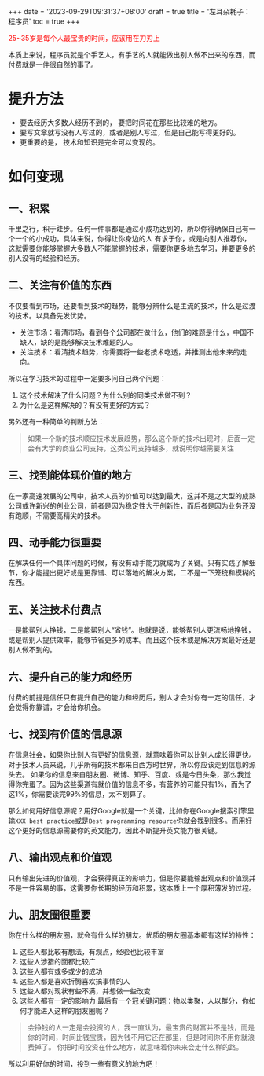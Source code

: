 +++
date = '2023-09-29T09:31:37+08:00'
draft = true
title = '左耳朵耗子：程序员'
toc = true
+++

<p style="color:red">25~35岁是每个人最宝贵的时间，应该用在刀刃上</p>

本质上来说，程序员就是个手艺人，有手艺的人就能做出别人做不出来的东西，而付费就是一件很自然的事了。
# 提升方法
- 要去经历大多数人经历不到的， 要把时间花在那些比较难的地方。
- 要写文章就写没有人写过的，或者是别人写过，但是自己能写得更好的。
- 更重要的是， 技术和知识是完全可以变现的。

# 如何变现
## 一、积累
千里之行，积于跬步。任何一件事都是通过小成功达到的，所以你得确保自己有一个一个的小成功，具体来说，你得让你身边的人 有求于你，或是向别人推荐你，这就需要你能够掌握大多数人不能掌握的技术，需要你更多地去学习，并要更多的别人没有的经验和经历。
## 二、关注有价值的东西
不仅要看到市场，还要看到技术的趋势，能够分辨什么是主流的技术，什么是过渡的技术。以具备先发优势。
  - 关注市场：看清市场，看到各个公司都在做什么，他们的难题是什么，中国不缺人，缺的是能够解决技术难题的人。
  - 关注技术：看清技术趋势，你需要将一些老技术吃透，并推测出他未来的走向。

所以在学习技术的过程中一定要多问自己两个问题：
1. 这个技术解决了什么问题？为什么别的同类技术做不到？
2. 为什么是这样解决的？有没有更好的方式？

另外还有一种简单的判断方法：
> 如果一个新的技术顺应技术发展趋势，那么这个新的技术出现时，后面一定会有大学的商业公司支持，这类公司支持越多，就说明你越需要关注

## 三、找到能体现价值的地方
在一家高速发展的公司中，技术人员的价值可以达到最大，这并不是之大型的成熟公司或许新兴的创业公司，前者是因为稳定性大于创新性，而后者是因为业务还没有跑顺，不需要高精尖的技术。

## 四、动手能力很重要
在解决任何一个具体问题的时候，有没有动手能力就成为了关键。只有实践了解细节，你才能提出更好或是更靠谱、可以落地的解决方案，二不是一下笼统和模糊的东西。

## 五、关注技术付费点
一是能帮别人挣钱，二是能帮别人“省钱”。也就是说，能够帮别人更流畅地挣钱，或是帮别人提供效率，能够节省更多的成本。而且这个技术或是解决方案最好还是别人做不到的。

## 六、提升自己的能力和经历
付费的前提是信任只有提升自己的能力和经历后，别人才会对你有一定的信任，才会觉得你靠谱，才会给你机会。

## 七、找到有价值的信息源
在信息社会，如果你比别人有更好的信息源，就意味着你可以比别人成长得更快。对于技术人员来说，几乎所有的技术都来自西方时世界，所以你应该走到信息的源头去。
如果你的信息来自朋友圈、微博、知乎、百度、或是今日头条，那么我觉得你完蛋了。因为这些渠道有就价值的信息不多，有营养的可能只有1%，而为了这1%，你需要读完99%的信息，太不划算了。

那么如何用好信息源呢？用好Google就是一个关键，比如你在Google搜索引擎里输`XXX best practice`或是`Best programming resource`你就会找到很多。而用好这个更好的信息源需要你的英文能力，因此不断提升英文能力很关键。

## 八、输出观点和价值观
只有输出先进的价值观，才会获得真正的影响力，但是你要能输出观点和价值观并不是一件容易的事，这需要你长期的经历和积累，这本质上一个厚积薄发的过程。

## 九、朋友圈很重要
你在什么样的朋友圈，就会有什么样的朋友。优质的朋友圈基本都有这样的特性：
1. 这些人都比较有想法，有观点，经验也比较丰富
2. 这些人涉猎的面都比较广
3. 这些人都有或多或少的成功
4. 这些人都是喜欢折腾喜欢搞事情的人
5. 这些人都对现状有些不满，并想做一些改变
6. 这些人都有一定的影响力
最后有一个冠关键问题：物以类聚，人以群分，你如何才能进入这样的朋友圈呢？
> 会挣钱的人一定是会投资的人，我一直认为，最宝贵的财富并不是钱，而是你的时间，时间比钱宝贵，因为钱不用它还在那里，但是时间你不用你就浪费掉了。
> 你把时间投资在什么地方，就意味着你未来会走什么样的路。

所以利用好你的时间，投到一些有意义的地方吧！

